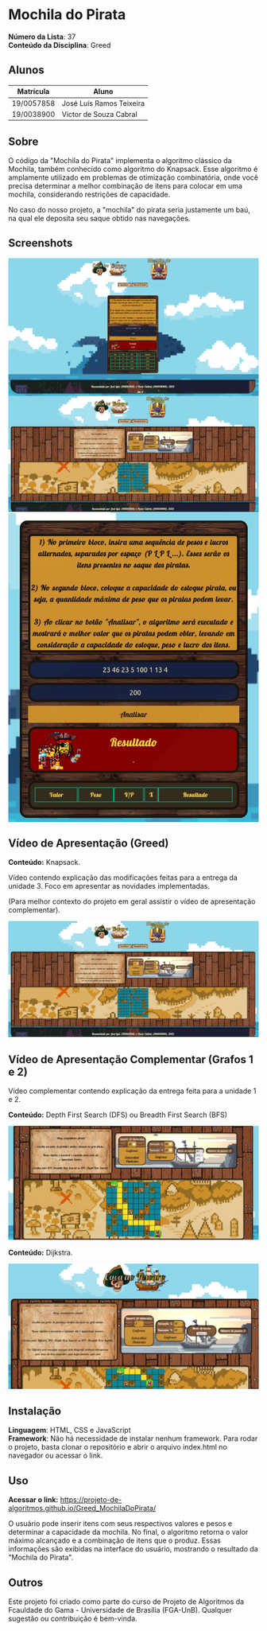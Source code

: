 # Mochila do Pirata

**Número da Lista**: 37<br>
**Conteúdo da Disciplina**: Greed<br>

## Alunos
|Matrícula | Aluno |
| -- | -- |
| 19/0057858  |  José Luís Ramos Teixeira |
| 19/0038900  |  Victor de Souza Cabral |


## Sobre 
O código da "Mochila do Pirata" implementa o algoritmo clássico da Mochila, também conhecido como algoritmo do Knapsack. Esse algoritmo é amplamente utilizado em problemas de otimização combinatória, onde você precisa determinar a melhor combinação de itens para colocar em uma mochila, considerando restrições de capacidade. 

No caso do nosso projeto, a "mochila" do pirata seria justamente um baú, na qual ele deposita seu saque obtido nas navegações.

## Screenshots

<img src="assets/print1-entrega3.png" style="display: block; margin-left: auto; margin-right: auto;">

<img src="assets/print2-entrega3.png" style="display: block; margin-left: auto; margin-right: auto;">

<img src="assets/print3-entrega3.png" style="display: block; margin-left: auto; margin-right: auto;">

## Vídeo de Apresentação (Greed)

**Conteúdo:** Knapsack.

Vídeo contendo explicação das modificações feitas para a entrega da unidade 3. Foco em apresentar as novidades implementadas. 

(Para melhor contexto do projeto em geral assistir o vídeo de apresentação complementar).

<a href="https://www.youtube.com/watch?v=q8ADh35hU58" target="_blank">
  <img src="assets/print2-entrega3.png" alt="Apresentação">
</a>

## Vídeo de Apresentação Complementar (Grafos 1 e 2)

Vídeo complementar contendo explicação da entrega feita para a unidade 1 e 2. 

**Conteúdo:** Depth First Search (DFS) ou Breadth First Search (BFS)

<a href="https://www.youtube.com/watch?v=L_0gyZoNA6s" target="_blank">
  <img src="assets/link_video.png" alt="Apresentação">
</a>

**Conteúdo:** Dijkstra.

<a href="https://www.youtube.com/watch?v=q8ADh35hU58" target="_blank">
  <img src="assets/link_video2.png" alt="Apresentação">
</a>

## Instalação 
**Linguagem**: HTML, CSS e JavaScript<br>
**Framework**: Não há necessidade de instalar nenhum framework. Para rodar o projeto, basta clonar o repositório e abrir o arquivo index.html no navegador ou acessar o link.<br>

## Uso 
**Acessar o link:** <https://projeto-de-algoritmos.github.io/Greed_MochilaDoPirata/>

O usuário pode inserir itens com seus respectivos valores e pesos e determinar a capacidade da mochila. No final, o algoritmo retorna o valor máximo alcançado e a combinação de itens que o produz. Essas informações são exibidas na interface do usuário, mostrando o resultado da "Mochila do Pirata".

## Outros 
Este projeto foi criado como parte do curso de Projeto de Algoritmos da Fcauldade do Gama - Universidade de Brasília (FGA-UnB). Qualquer sugestão ou contribuição é bem-vinda.




